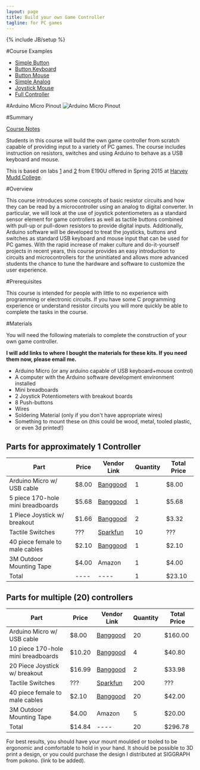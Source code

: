 ```yaml
---
layout: page
title: Build your own Game Controller
tagline: for PC games
---
```

{% include JB/setup %}

#Course Examples

* [Simple Button](ex/SimpleButton.txt)
* [Button Keyboard](ex/ButtonKeyboard.txt)
* [Button Mouse](ex/ButtonMouse.txt)
* [Simple Analog](ex/SimpleAnalog.txt)
* [Joystick Mouse](ex/JoystickMouse.txt)
* [Full Controller](ex/BasicController.txt)

#Arduino Micro Pinout
![Arduino Micro Pinout](https://www.arduino.cc/en/uploads/Main/ArduinoMicro_Pinout3.png)

#Summary

[Course Notes](controllerCourseNotes.pdf)

Students in this course will build the own game controller from
scratch capable of providing input to a variety of PC games. The
course includes instruction on resistors, switches and using Arduino
to behave as a USB keyboard and mouse.

This is based on labs [1](http://pages.hmc.edu/jspjut/class/s2015/e190u/lab/lab1.html) and 
[2](http://pages.hmc.edu/jspjut/class/s2015/e190u/lab/lab2.html) 
from E190U offered in Spring 2015 at [Harvey Mudd College](http://www.hmc.edu).

#Overview

This course introduces some concepts of basic resistor circuits and
how they can be read by a microcontroller using an analog to digital
converter. 
In particular, we will look at the use of joystick potentiometers as a
standard sensor element for game controllers as well as tactile
buttons combined with pull-up or pull-down resistors to provide
digital inputs.
Additionally, Arduino software will be developed to treat the
joysticks, buttons and switches as standard USB keyboard and mouse
input that can be used for PC games.
With the rapid increase of maker culture and do-it-yourself projects
in recent years, this course provides an easy introduction to circuits
and microcontrollers for the uninitiated and allows more advanced
students the chance to tune the hardware and software to customize the
user experience.

#Prerequisites

This course is intended for people with little to no experience with
programming or electronic circuits.
If you have some C programming experience or understand resistor
circuits you will more quickly be able to complete the tasks in the
course.

#Materials

You will need the following materials to complete the construction of
your own game controller.

**I will add links to where I bought the materials for these kits. If you need them now, please email me.**

* Arduino Micro (or any arduino capable of USB keyboard+mouse control)
* A computer with the Arduino software development environment installed
* Mini breadboards
* 2 Joystick Potentiometers with breakout boards
* 8 Push-buttons
* Wires
* Soldering Material (only if you don't have appropriate wires)
* Something to mount these on (this could be wood, metal, tooled plastic, or even 3d printed!)

## Parts for approximately 1 Controller

| Part | Price | Vendor Link | Quantity | Total Price |
|------|-------|-------------|----------|-------------|
|Arduino Micro w/ USB cable | $8.00 | [Banggood](http://www.banggood.com/Micro-R3-ATmega32u4-Microcontroller-Board-With-USB-Cable-For-Arduino-p-911099.html) | 1 | $8.00 |
|5 piece 170-hole mini breadboards | $5.68 | [Banggood](http://www.banggood.com/5Pcs-White-170-Holes-Mini-Solderless-Prototype-Breadboard-For-Arduino-p-950716.html) | 1 | $5.68 |
|1 Piece Joystick w/ breakout | $1.66 | [Banggood](http://www.banggood.com/PS2-Game-Joystick-Module-For-Arduino-p-76465.html) | 2 | $3.32 |
| Tactile Switches | ??? | [Sparkfun](https://www.sparkfun.com/products/9190) | 10 | ??? |
|40 piece female to male cables | $2.10 | [Banggood](http://www.banggood.com/40pcs-20cm-Male-to-Female-Jumper-Jump-Cable-Wire-For-Arduino-p-75613.html) | 1 | $2.10 |
|3M Outdoor Mounting Tape | $4.00 | Amazon | 1 | $4.00 |
|Total | ---- | ---- | 1 | $23.10 |

## Parts for multiple (20) controllers

| Part | Price | Vendor Link | Quantity | Total Price |
|------|-------|-------------|----------|-------------|
|Arduino Micro w/ USB cable | $8.00 | [Banggood](http://www.banggood.com/Micro-R3-ATmega32u4-Microcontroller-Board-With-USB-Cable-For-Arduino-p-911099.html) | 20 | $160.00 |
|10 piece 170-hole mini breadboards | $10.20 | [Banggood](http://www.banggood.com/10Pcs-White-170-Holes-Mini-Solderless-Prototype-Breadboard-For-Arduino-p-950771.html) | 4 | $40.80 |
|20 Piece Joystick w/ breakout | $16.99 | [Banggood](http://www.banggood.com/20Pcs-PS2-Game-Joystick-Module-For-Arduino-p-951191.html) | 2 | $33.98 |
| Tactile Switches | ??? | [Sparkfun](https://www.sparkfun.com/products/9190) | 200 | ??? |
|40 piece female to male cables | $2.10 | [Banggood](http://www.banggood.com/40pcs-20cm-Male-to-Female-Jumper-Jump-Cable-Wire-For-Arduino-p-75613.html) | 20 | $42.00 |
|3M Outdoor Mounting Tape | $4.00 | Amazon | 5 | $20.00 |
|Total | $14.84 | ---- | 20 | $296.78 |

For best results, you should have your mount moulded or tooled to be
ergonomic and comfortable to hold in your hand.
It should be possible to 3D print a design, or you could purchase the 
design I distributed at SIGGRAPH from pokono. (link to be added).

